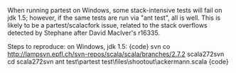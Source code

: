 When running partest on Windows, some stack-intensive tests will fail on jdk 1.5; however, if the same tests are run via "ant test", all is well. This is likely to be a partest/scalacfork issue, related to the stack overflows detected by Stephane after David MacIver's r16335.

Steps to reproduce: on Windows, jdk 1.5:
{code}
svn co http://lampsvn.epfl.ch/svn-repos/scala/scala/branches/2.7.2 scala272svn
cd scala272svn
ant
test\partest test\files\shootout\ackermann.scala
{code}

